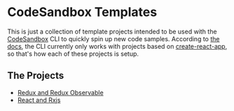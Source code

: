 # CodeSandbox Templates

This is just a collection of template projects intended to be used with the [CodeSandbox](https://codesandbox.io) CLI to quickly spin up new code samples. According to [the docs](https://codesandbox.io/docs/importing#export-with-cli), the CLI currently only works with projects based on [create-react-app](https://github.com/facebook/create-react-app), so that's how each of these projects is setup.

## The Projects

* [Redux and Redux Observable](./redux-obs)
* [React and Rxjs](./react-rxjs)

